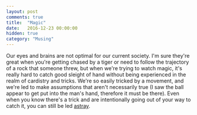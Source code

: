 ```yaml
---
layout: post
comments: true
title:  "Magic"
date:   2016-12-23 00:00:00
hidden: true
category: "Musing"
---
```

Our eyes and brains are not optimal for our current society. I'm sure they're great when you're getting chased by a tiger or need to follow the trajectory of a rock that someone threw, but when we're trying to watch magic, it's really hard to catch good sleight of hand without being experienced in the realm of cardistry and tricks. We're so easily tricked by a movement, and we're led to make assumptions that aren't necessarily true (I saw the ball appear to get put into the man's hand, therefore it must be there). Even when you know there's a trick and are intentionally going out of your way to catch it, you can still be led [astray][1].

[1]: https://xkcd.com/1179/
